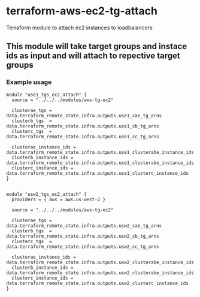 # terraform-aws-ec2-tg-attach
Terraform module to attach ec2 instances to loadbalancers

## This module will take target groups and instace ids as input and will attach to repective target groups

### Example usage

```
module "use1_tgs_ec2_attach" {
  source = "../../../modules/aws-tg-ec2"

  clusterae_tgs = data.terraform_remote_state.infra.outputs.use1_cae_tg_arns
  clusterb_tgs  = data.terraform_remote_state.infra.outputs.use1_cb_tg_arns
  clusterc_tgs  = data.terraform_remote_state.infra.outputs.use1_cc_tg_arns

  clusterae_instance_ids = data.terraform_remote_state.infra.outputs.use1_clusterabe_instance_ids
  clusterb_instance_ids = data.terraform_remote_state.infra.outputs.use1_clusterabe_instance_ids
  clusterc_instance_ids = data.terraform_remote_state.infra.outputs.use1_clusterc_instance_ids
}


module "usw2_tgs_ec2_attach" {
  providers = { aws = aws.us-west-2 }

  source = "../../../modules/aws-tg-ec2"

  clusterae_tgs = data.terraform_remote_state.infra.outputs.usw2_cae_tg_arns
  clusterb_tgs  = data.terraform_remote_state.infra.outputs.usw2_cb_tg_arns
  clusterc_tgs  = data.terraform_remote_state.infra.outputs.usw2_cc_tg_arns

  clusterae_instance_ids = data.terraform_remote_state.infra.outputs.usw2_clusterabe_instance_ids
  clusterb_instance_ids = data.terraform_remote_state.infra.outputs.usw2_clusterabe_instance_ids
  clusterc_instance_ids = data.terraform_remote_state.infra.outputs.usw2_clusterc_instance_ids
}

```
